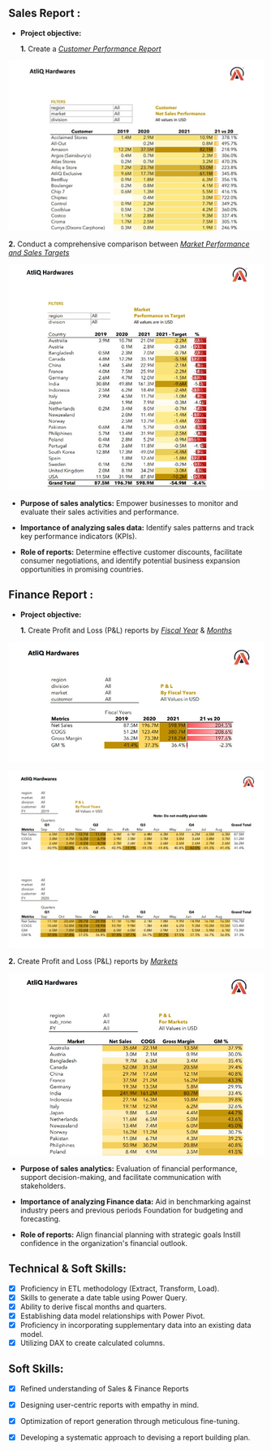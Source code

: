 ## Sales Report :


- **Project objective:** 

    **1.** Create a _[Customer Performance Report](https://github.com/Abdulajees-123/Excel-Sales-Analytics/blob/main/Customer%20Performance%20Report.pdf)_ 

![Info.jpg](https://github.com/thegodfather15/Excel-Sales-Analytics/blob/main/Resources/Customer%20Performance%20Report.jpg)

    
   **2.** Conduct a comprehensive comparison between _[Market Performance and Sales Targets](https://github.com/Abdulajees-123/Excel-Sales-Analytics/blob/main/Market%20Performance%20vs%20Target%20Report.pdf)_

   ![Info.jpg](https://github.com/thegodfather15/Excel-Sales-Analytics/blob/main/Resources/Market%20Performance%20vs%20Target%20Report.jpg)

- **Purpose of sales analytics:** Empower businesses to monitor and evaluate their sales activities and performance.

- **Importance of analyzing sales data:** Identify sales patterns and track key performance indicators (KPIs).

- **Role of reports:** Determine effective customer discounts, facilitate consumer negotiations, and identify potential business expansion opportunities in promising countries.


## Finance Report :

- **Project objective:** 

    **1.** Create Profit and Loss (P&L) reports by _[Fiscal Year](https://github.com/Abdulajees-123/Excel-Sales-Analytics/blob/main/P%26L%20Statement%20by%20Fiscal%20Year.pdf)_ & _[Months](https://github.com/thegodfather15/Excel-Sales-Analytics/blob/main/P%20%26%20L%20Statement%20by%20Months.pdf)_ 

![Info.jpg](https://github.com/thegodfather15/Excel-Sales-Analytics/blob/main/Resources/P%20%26%20L%20by%20Fiscal%20Year.jpg)

![Info.jpg](https://github.com/thegodfather15/Excel-Sales-Analytics/blob/main/Resources/P%20%26%20L%20Statement%20by%20Months.jpg)

   **2.** Create Profit and Loss (P&L) reports by _[Markets](https://github.com/Abdulajees-123/Excel-Sales-Analytics/blob/main/P%26L%20Statement%20by%20Markets.pdf)_

![Info.jpg](https://github.com/thegodfather15/Excel-Sales-Analytics/blob/main/Resources/P%20%26%20L%20Statement%20by%20Markets.jpg)

- **Purpose of sales analytics:** Evaluation of financial performance, support decision-making, and facilitate communication with stakeholders.

- **Importance of analyzing Finance data:** Aid in benchmarking against industry peers and previous periods Foundation for budgeting and forecasting.

- **Role of reports:** Align financial planning with strategic goals Instill confidence in the organization's financial outlook.


## Technical & Soft Skills:
- [x]	Proficiency in ETL methodology (Extract, Transform, Load).
- [x]	Skills to generate a date table using Power Query.
- [x]	Ability to derive fiscal months and quarters.
- [x]	Establishing data model relationships with Power Pivot.
- [x]	Proficiency in incorporating supplementary data into an existing data model.
- [x]	Utilizing DAX to create calculated columns.

## Soft Skills:
- [x]	Refined understanding of Sales & Finance Reports
- [x]	Designing user-centric reports with empathy in mind.
- [x]	Optimization of report generation through meticulous fine-tuning.
- [x]	Developing a systematic approach to devising a report building plan.

